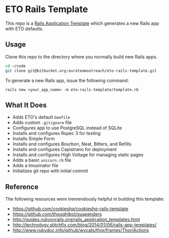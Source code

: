 # ETO Rails Template

This repo is a [Rails Application Template](http://guides.rubyonrails.org/rails_application_templates.html) which generates a new Rails app with ETO defaults.

## Usage

Clone this repo to the directory where you normally build new Rails apps.

```sh
cd ~/code
git clone git@bitbucket.org:euroteamoutreach/eto-rails-template.git
```

To generate a new Rails app, issue the following command:

	rails new <your_app_name> -m eto-rails-template/template.rb

## What It Does

* Adds ETO's default `Gemfile`
* Adds custom `.gitignore` file
* Configures app to use PostgreSQL instead of SQLite
* Installs and configures Rspec 3 for testing
* Installs Simple Form
* Installs and configures Bourbon, Neat, Bitters, and Refills
* Installs and configures Capistrano for deployment
* Installs and configures High Voltage for managing static pages
* Adds a basic `unicorn.rb` file
* Adds a tmuxinator file
* Initializes git repo with initial commit

## Reference

The following resources were tremendously helpful in building this template:

* https://github.com/cookieshq/cookieshq-rails-template
* https://github.com/thoughtbot/suspenders
* http://guides.rubyonrails.org/rails_application_templates.html
* http://technology.stitchfix.com/blog/2014/01/06/rails-app-templates/
* http://www.rubydoc.info/github/wycats/thor/frames/Thor/Actions
